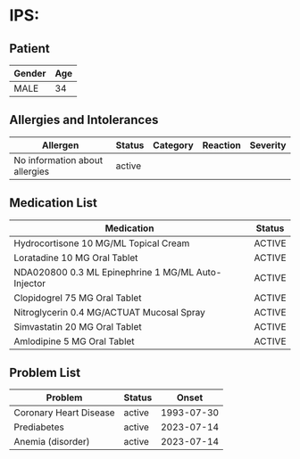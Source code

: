 # IPS:

## Patient

|Gender|Age|
|---|---|
|MALE|34|

## Allergies and Intolerances

|Allergen|Status|Category|Reaction|Severity|
|---|---|---|---|---|
|No information about allergies|active||||

## Medication List

|Medication|Status|
|---|---|
|Hydrocortisone 10 MG/ML Topical Cream|ACTIVE|
|Loratadine 10 MG Oral Tablet|ACTIVE|
|NDA020800 0.3 ML Epinephrine 1 MG/ML Auto-Injector|ACTIVE|
|Clopidogrel 75 MG Oral Tablet|ACTIVE|
|Nitroglycerin 0.4 MG/ACTUAT Mucosal Spray|ACTIVE|
|Simvastatin 20 MG Oral Tablet|ACTIVE|
|Amlodipine 5 MG Oral Tablet|ACTIVE|

## Problem List

|Problem|Status|Onset|
|---|---|---|
|Coronary Heart Disease|active|1993-07-30|
|Prediabetes|active|2023-07-14|
|Anemia (disorder)|active|2023-07-14|

